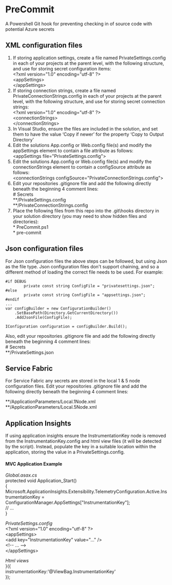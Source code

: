 # PreCommit

A Powershell Git hook for preventing checking in of source code with potential Azure secrets  

## XML configuration files

1.	If storing application settings, create a file named PrivateSettings.config in each of your projects at the parent level, with the following structure, and use for storing secret configuration items:  
&lt;?xml version="1.0" encoding="utf-8" ?>  
&lt;appSettings>  
&lt;/appSettings>  
2.  If storing connection strings, create a file named PrivateConnectionStrings.config in each of your projects at the parent level, with the following structure, and use for storing secret connection strings:  
&lt;?xml version="1.0" encoding="utf-8" ?>  
&lt;connectionStrings>  
&lt;/connectionStrings>  
3.  In Visual Studio, ensure the files are included in the solution, and set them to have the value ‘Copy if newer’ for the property ‘Copy to Output Directory’  
4.  Edit the solutions App.config or Web.config file(s) and modify the appSettings element to contain a file attribute as follows:  
&lt;appSettings file="PrivateSettings.config">  
5.  Edit the solutions App.config or Web.config file(s) and modify the connectionStrings element to contain a configSource attribute as follows:  
&lt;connectionStrings configSource="PrivateConnectionStrings.config">  
6.  Edit your repositories .gitignore file and add the following directly beneath the beginning 4 comment lines:  
&#35; Secrets  
&#42;&#42;/PrivateSettings.config  
&#42;&#42;/PrivateConnectionStrings.config  
7.  Place the following files from this repo into the .git\hooks directory in your solution directory (you may need to show hidden files and directories):  
&#42; PreCommit.ps1  
&#42; pre-commit

## Json configuration files
For Json configuration files the above steps can be followed, but using Json as the file type. Json configuration files don't support chaining, and so a different method of loading the correct file needs to be used. For example:

```
#if DEBUG
        private const string ConfigFile = "privatesettings.json";
#else
        private const string ConfigFile = "appsettings.json";
#endif
...
var configBuilder = new ConfigurationBuilder()
    .SetBasePath(Directory.GetCurrentDirectory())
    .AddJsonFile(ConfigFile);

IConfiguration configuration = configBuilder.Build();
```

Also, edit your repositories .gitignore file and add the following directly beneath the beginning 4 comment lines:  
&#35; Secrets  
&#42;&#42;/PrivateSettings.json  

## Service Fabric
For Service Fabric any secrets are stored in the local 1 & 5 node configuration files. Edit your repositories .gitignore file and add the following directly beneath the beginning 4 comment lines:  

&#42;&#42;/ApplicationParameters/Local.1Node.xml    
&#42;&#42;/ApplicationParameters/Local.5Node.xml

## Application Insights
If using application insights ensure the InstrumentationKey node is removed from the InstrumentationKey.config and html view files (it will be detected by the script). Instead, populate the key in a suitable location within the application, storing the value in a PrivateSettings.config.

#### MVC Application Example

*Global.asax.cs*  
protected void Application_Start()  
{  
    Microsoft.ApplicationInsights.Extensibility.TelemetryConfiguration.Active.InstrumentationKey =  
        ConfigurationManager.AppSettings["InstrumentationKey"];  
        // ...  
}  

*PrivateSettings.config*  
&lt;?xml version="1.0" encoding="utf-8" ?>  
&lt;appSettings>  
    &lt;add key="InstrumentationKey" value="..." />  
    &lt;!-- ... -->  
&lt;/appSettings>

*Html views*  
}({  
instrumentationKey:'@ViewBag.InstrumentationKey'  
});
